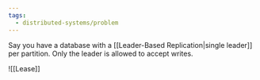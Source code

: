 ```yaml
---
tags:
  - distributed-systems/problem
---
```

Say you have a database with a [[Leader-Based Replication|single leader]] per partition. Only the leader is allowed to accept writes.

![[Lease]]



